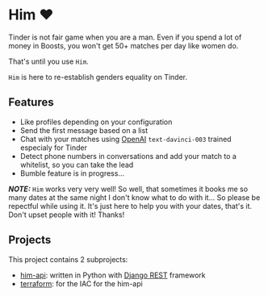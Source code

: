 # Him ❤️

Tinder is not fair game when you are a man. Even if you spend a lot of money in Boosts, you won't get 50+ matches per day like women do.

That's until you use `Him`.

`Him` is here to re-establish genders equality on Tinder.

## Features

- Like profiles depending on your configuration
- Send the first message based on a list
- Chat with your matches using [OpenAI](https://beta.openai.com) `text-davinci-003` trained especialy for Tinder
- Detect phone numbers in conversations and add your match to a whitelist, so you can take the lead
- Bumble feature is in progress...

**_NOTE:_**  `Him` works very very well! So well, that sometimes it books me so many dates at the same night I don't know what to do with it... So please be repectful while using it. It's just here to help you with your dates, that's it. Don't upset people with it! Thanks!


## Projects

This project contains 2 subprojects:
- [him-api](./him-api/): written in Python with [Django REST](https://www.django-rest-framework.org) framework
- [terraform](./terraform/): for the IAC for the him-api

